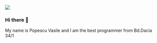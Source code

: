 ![](http://3.250.78.79:3000/hero7.jpeg)

### Hi there 👋
My name is Popescu Vasile and I am the best programmer from Bd.Dacia 34/1
<!--
**7Hero/7Hero** is a ✨ _special_ ✨ repository because its `README.md` (this file) appears on your GitHub profile.

Here are some ideas to get you started:

- 🔭 I’m currently working on ...
- 🌱 I’m currently learning ...
- 👯 I’m looking to collaborate on ...
- 🤔 I’m looking for help with ...
- 💬 Ask me about ...
- 📫 How to reach me: ...
- 😄 Pronouns: ...
- ⚡ Fun fact: ...
-->
